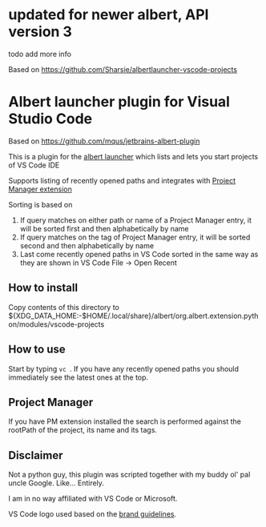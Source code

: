 # updated for newer albert, API version 3
todo add more info


Based on https://github.com/Sharsie/albertlauncher-vscode-projects

# Albert launcher plugin for Visual Studio Code

Based on https://github.com/mqus/jetbrains-albert-plugin

This is a plugin for the [albert launcher](https://albertlauncher.github.io/) which lists and lets you start projects of VS Code IDE

Supports listing of recently opened paths and integrates with [Project Manager extension](https://marketplace.visualstudio.com/items?itemName=alefragnani.project-manager)

Sorting is based on
1) If query matches on either path or name of a Project Manager entry, it will be sorted first and then alphabetically by name
2) If query matches on the tag of Project Manager entry, it will be sorted second and then alphabetically by name
3) Last come recently opened paths in VS Code sorted in the same way as they are shown in VS Code File -> Open Recent

## How to install
Copy contents of this directory to ${XDG_DATA_HOME:-$HOME/.local/share}/albert/org.albert.extension.python/modules/vscode-projects

## How to use
Start by typing `vc `. If you have any recently opened paths you should immediately see the latest ones at the top.

## Project Manager
If you have PM extension installed the search is performed against the rootPath of the project, its name and its tags.

## Disclaimer

Not a python guy, this plugin was scripted together with my buddy ol' pal uncle Google. Like... Entirely.

I am in no way affiliated with VS Code or Microsoft.

VS Code logo used based on the [brand guidelines](https://code.visualstudio.com/brand).
